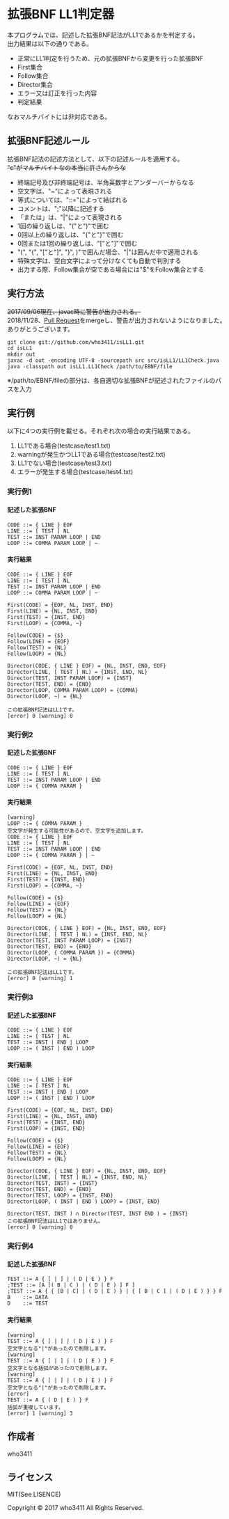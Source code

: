 # 拡張BNF LL1判定器
  
本プログラムでは、記述した拡張BNF記法がLL1であるかを判定する。  
出力結果は以下の通りである。

- 正常にLL1判定を行うため、元の拡張BNFから変更を行った拡張BNF  
- First集合
- Follow集合
- Director集合
- エラー又は訂正を行った内容
- 判定結果

なおマルチバイトには非対応である。

## 拡張BNF記述ルール

拡張BNF記法の記述方法として、以下の記述ルールを適用する。  
~~"ε"がマルチバイトなの本当に許さんからな~~

- 終端記号及び非終端記号は、半角英数字とアンダーバーからなる
- 空文字は、"~"によって表現される
- 等式については、"::="によって結ばれる
- コメントは、";"以降に記述する
- 「または」は、"|"によって表現される
- 1回の繰り返しは、"("と")"で囲む
- 0回以上の繰り返しは、"{"と"}"で囲む
- 0回または1回の繰り返しは、"["と"]"で囲む
- "(", "{", "["と"]", "}", )"で囲んだ場合、"|"は囲んだ中で適用される
- 特殊文字は、空白文字によって分けなくても自動で判別する 
- 出力する際、Follow集合が空である場合には"$"をFollow集合とする 

## 実行方法

~~2017/09/06現在、javac時に警告が出力される。~~  
2018/11/28、[Pull Request](https://github.com/who3411/isLL1/pull/1)をmergeし、警告が出力されないようになりました。ありがとうございます。

```
git clone git://github.com/who3411/isLL1.git
cd isLL1
mkdir out
javac -d out -encoding UTF-8 -sourcepath src src/isLL1/LL1Check.java
java -classpath out isLL1.LL1Check /path/to/EBNF/file
```

※/path/to/EBNF/fileの部分は、各自適切な拡張BNFが記述されたファイルのパスを入力

## 実行例

以下に4つの実行例を載せる。それぞれ次の場合の実行結果である。

1. LL1である場合(testcase/test1.txt)
1. warningが発生かつLL1である場合(testcase/test2.txt)
1. LL1でない場合(testcase/test3.txt)
1. エラーが発生する場合(testcase/test4.txt)

### 実行例1

#### 記述した拡張BNF

```
CODE ::= { LINE } EOF
LINE ::= [ TEST ] NL
TEST ::= INST PARAM LOOP | END
LOOP ::= COMMA PARAM LOOP | ~
```

#### 実行結果

```
CODE ::= { LINE } EOF 
LINE ::= [ TEST ] NL 
TEST ::= INST PARAM LOOP | END 
LOOP ::= COMMA PARAM LOOP | ~ 
  
First(CODE) = {EOF, NL, INST, END}
First(LINE) = {NL, INST, END}
First(TEST) = {INST, END}
First(LOOP) = {COMMA, ~}
  
Follow(CODE) = {$}
Follow(LINE) = {EOF}
Follow(TEST) = {NL}
Follow(LOOP) = {NL}
  
Director(CODE, { LINE } EOF) = {NL, INST, END, EOF}
Director(LINE, [ TEST ] NL) = {INST, END, NL}
Director(TEST, INST PARAM LOOP) = {INST}
Director(TEST, END) = {END}
Director(LOOP, COMMA PARAM LOOP) = {COMMA}
Director(LOOP, ~) = {NL}
  
この拡張BNF記法はLL1です。
[error] 0 [warning] 0
```

### 実行例2

#### 記述した拡張BNF

```
CODE ::= { LINE } EOF
LINE ::= [ TEST ] NL
TEST ::= INST PARAM LOOP | END
LOOP ::= { COMMA PARAM }
```

#### 実行結果

```
[warning]
LOOP ::= { COMMA PARAM } 
空文字が発生する可能性があるので、空文字を追加します。
CODE ::= { LINE } EOF 
LINE ::= [ TEST ] NL 
TEST ::= INST PARAM LOOP | END 
LOOP ::= { COMMA PARAM } | ~ 
  
First(CODE) = {EOF, NL, INST, END}
First(LINE) = {NL, INST, END}
First(TEST) = {INST, END}
First(LOOP) = {COMMA, ~}
  
Follow(CODE) = {$}
Follow(LINE) = {EOF}
Follow(TEST) = {NL}
Follow(LOOP) = {NL}
  
Director(CODE, { LINE } EOF) = {NL, INST, END, EOF}
Director(LINE, [ TEST ] NL) = {INST, END, NL}
Director(TEST, INST PARAM LOOP) = {INST}
Director(TEST, END) = {END}
Director(LOOP, { COMMA PARAM }) = {COMMA}
Director(LOOP, ~) = {NL}
  
この拡張BNF記法はLL1です。
[error] 0 [warning] 1
```

### 実行例3

#### 記述した拡張BNF

```
CODE ::= { LINE } EOF
LINE ::= [ TEST ] NL
TEST ::= INST | END | LOOP
LOOP ::= ( INST | END ) LOOP
```

#### 実行結果

```
CODE ::= { LINE } EOF 
LINE ::= [ TEST ] NL 
TEST ::= INST | END | LOOP 
LOOP ::= ( INST | END ) LOOP 
  
First(CODE) = {EOF, NL, INST, END}
First(LINE) = {NL, INST, END}
First(TEST) = {INST, END}
First(LOOP) = {INST, END}
  
Follow(CODE) = {$}
Follow(LINE) = {EOF}
Follow(TEST) = {NL}
Follow(LOOP) = {NL}
  
Director(CODE, { LINE } EOF) = {NL, INST, END, EOF}
Director(LINE, [ TEST ] NL) = {INST, END, NL}
Director(TEST, INST) = {INST}
Director(TEST, END) = {END}
Director(TEST, LOOP) = {INST, END}
Director(LOOP, ( INST | END ) LOOP) = {INST, END}
  
Director(TEST, INST ) ∩ Director(TEST, INST END ) = {INST}
この拡張BNF記法はLL1ではありません。
[error] 0 [warning] 0
```

### 実行例4

#### 記述した拡張BNF

```
TEST ::= A { [ | ] | ( D | E ) } F
;TEST ::= [A [( B | C ) | ( D | E ) ] F ]
;TEST ::= A { { [B | C] | ( D | E ) } | { [ B | C ] | ( D | E ) } } F
B    ::= DATA
D    ::= TEST
```

#### 実行結果

```
[warning]
TEST ::= A { [ | ] | ( D | E ) } F 
空文字となる"|"があったので削除します。
[warning]
TEST ::= A { [ | ] | ( D | E ) } F 
空文字となる括弧があったので削除します。
[warning]
TEST ::= A { [ | ] | ( D | E ) } F 
空文字となる"|"があったので削除します。
[error]
TEST ::= A { ( D | E ) } F 
括弧が重複しています。
[error] 1 [warning] 3
```

## 作成者

who3411

## ライセンス

MIT(See LISENCE)

Copyright © 2017 who3411 All Rights Reserved.
